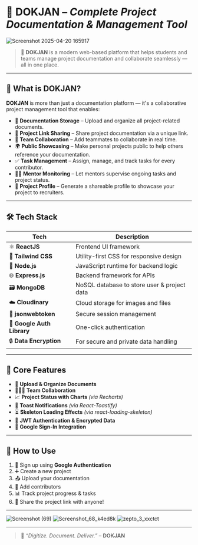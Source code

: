 # 🚀 **DOKJAN** – *Complete Project Documentation & Management Tool*
![Screenshot 2025-04-20 165917](https://github.com/user-attachments/assets/5005b1e1-34da-4818-a638-a0a4ded276c4)


> 📘 **DOKJAN** is a modern web-based platform that helps students and teams manage project documentation and collaborate seamlessly —all in one place.

---


## 🧠 **What is DOKJAN?**

**DOKJAN** is more than just a documentation platform — it's a collaborative project management tool that enables:

- 📂 **Documentation Storage** – Upload and organize all project-related documents.
- 🔗 **Project Link Sharing** – Share project documentation via a unique link.
- 👥 **Team Collaboration** – Add teammates to collaborate in real time.
- 🌍 **Public Showcasing** – Make personal projects public to help others reference your documentation.
- ✅ **Task Management** – Assign, manage, and track tasks for every contributor.
- 👨‍🏫 **Mentor Monitoring** – Let mentors supervise ongoing tasks and project status.
- 🧾 **Project Profile** – Generate a shareable profile to showcase your project to recruiters.

---

## 🛠️ **Tech Stack**

| Tech                     | Description                                       |
|--------------------------|---------------------------------------------------|
| ⚛️ **ReactJS**           | Frontend UI framework                             |
| 🎨 **Tailwind CSS**       | Utility-first CSS for responsive design           |
| 🚀 **Node.js**           | JavaScript runtime for backend logic              |
| 🌐 **Express.js**        | Backend framework for APIs                        |
| 🗃️ **MongoDB**           | NoSQL database to store user & project data       |
| ☁️ **Cloudinary**        | Cloud storage for images and files                |
| 🔐 **jsonwebtoken**      | Secure session management                         |
| 🔑 **Google Auth Library**| One-click authentication                         |
| 🔒 **Data Encryption**   | For secure and private data handling              |

---

## 🎯 **Core Features**

- 📄 **Upload & Organize Documents**
- 🧑‍🤝‍🧑 **Team Collaboration**
- 📈 **Project Status with Charts** *(via Recharts)*
- 🍞 **Toast Notifications** *(via React-Toastify)*
- ⏳ **Skeleton Loading Effects** *(via react-loading-skeleton)*
- 🔐 **JWT Authentication & Encrypted Data**
- 👤 **Google Sign-In Integration**




---

## 🔗 **How to Use**

1. 👤 Sign up using **Google Authentication**
2. ➕ Create a new project
3. 📤 Upload your documentation
4. 👥 Add contributors
5. 📊 Track project progress & tasks
6. 🔗 Share the project link with anyone!

---

![Screenshot (69)](https://github.com/user-attachments/assets/377f910e-f7f7-48e7-a80d-8c05568da535)
![Screenshot_68_k4ed8k](https://github.com/user-attachments/assets/91bcc268-57ae-4ad2-a077-f434bfad4e50)
![zepto_3_xxctct](https://github.com/user-attachments/assets/3166f5bf-589e-495a-add5-cdc4d16ea225)



---

> 🧾 *“Digitize. Document.  Deliver.”* – **DOKJAN**
